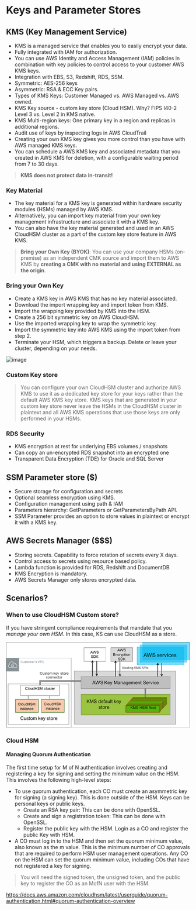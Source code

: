 # Keys and Parameter Stores

## KMS (Key Management Service)
- KMS is a managed service that enables you to easily encrypt your data.
- Fully integrated with IAM for authorization.
- You can use AWS Identity and Access Management (IAM) policies in combination with key policies to control access to your customer AWS KMS keys.
- Integration with EBS, S3, Redshift, RDS, SSM.
- Symmetric: AES-256 keys
- Asymmetric: RSA & ECC Key pairs.
- Types of KMS Keys: Customer Managed vs. AWS Managed vs. AWS owned.
- KMS Key source - custom key store (Cloud HSM). Why? FIPS I40-2 Level 3 vs. Level 2 in KMS native.
- KMS Multi-region keys: One primary key in a region and replicas in additional regions.
- Audit use of keys by inspecting logs in AWS CloudTrail
- Creating your own KMS key gives you more control than you have with AWS managed KMS keys.
- You can schedule a AWS KMS key and associated metadata that you created in AWS KMS for deletion, with a configurable waiting period from 7 to 30 days.

> **KMS does not protect data in-transit!**

### Key Material
- The key material for a KMS key is generated within hardware security modules (HSMs) managed by AWS KMS. 
- Alternatively, you can import key material from your own key management infrastructure and associate it with a KMS key. 
- You can also have the key material generated and used in an AWS CloudHSM cluster as a part of the custom key store feature in AWS KMS.

> **Bring your Own Key (BYOK)**: You can use your company HSMs (on-premise) as an independent CMK source and import them to AWS KMS by **creating a CMK with no material and using EXTERNAL as the origin**. 

### Bring your Own Key

- Create a KMS key in AWS KMS that has no key material associated.
- Download the import wrapping key and import token from KMS.
- Import the wrapping key provided by KMS into the HSM.
- Create a 256 bit symmetric key on AWS CloudHSM.
- Use the imported wrapping key to wrap the symmetric key.
- Import the symmetric key into AWS KMS using the import token from step 2.
- Terminate your HSM, which triggers a backup. Delete or leave your cluster, depending on your needs.

![image](https://user-images.githubusercontent.com/15995686/179398384-4969e09c-5c7c-496a-8ece-b3a1b263069a.png)


### Custom Key store

> You can configure your own CloudHSM cluster and authorize AWS KMS to use it as a dedicated key store for your keys rather than the default AWS KMS key store.
KMS keys that are generated in your custom key store never leave the HSMs in the CloudHSM cluster in plaintext and all AWS KMS operations that use those keys are only performed in your HSMs.

### RDS Security
-  KMS encryption at rest for underlying EBS volumes / snapshots
- Can copy an un-encrypted RDS snapshot into an encrypted one
- Transparent Data Encryption (TDE) for Oracle and SQL Server

## SSM Parameter store ($)
- Secure storage for configuration and secrets
- Optional seamless encryption using KMS.
- Configuration management using path & IAM
- Parameters hierarchy: GetParameters or GetParametersByPath API.
- SSM Parameter provides an option to store values in plaintext or encrypt it with a KMS key. 

## AWS Secrets Manager ($$$)
- Storing secrets. Capability to force rotation of secrets every X days.
- Control access to secrets using resource based policy.
- Lambda function is provided for RDS, Redshift and DocumentDB
- KMS Encryption is mandatory.
- AWS Secrets Manager only stores encrypted data.

## Scenarios?

### When to use CloudHSM Custom store?

If you have stringent compliance requirements that mandate that you *manage your own HSM*. In this case, KS can use CloudHSM as a store.

![KMS Cloud HSM Integration](../images/kms_cloudhsm.png)

### Cloud HSM

#### Managing Quorum Authentication

The first time setup for M of N authentication involves creating and registering a key for signing and setting the minimum value on the HSM. This involves the following high-level steps:

- To use quorum authentication, each CO must create an asymmetric key for signing (a signing key). This is done outside of the HSM. Keys can be personal keys or public keys.
  - Create an RSA key pair: This can be done with OpenSSL.
  - Create and sign a registration token: This can be done with OpenSSL.
  - Register the public key with the HSM. Login as a CO and register the public Key with HSM.
- A CO must log in to the HSM and then set the quorum minimum value, also known as the m value. This is the minimum number of CO approvals that are required to perform HSM user management operations. Any CO on the HSM can set the quorum minimum value, including COs that have not registered a key for signing.

> You will need the signed token, the unsigned token, and the public key to register the CO as an MofN user with the HSM.

https://docs.aws.amazon.com/cloudhsm/latest/userguide/quorum-authentication.html#quorum-authentication-overview
